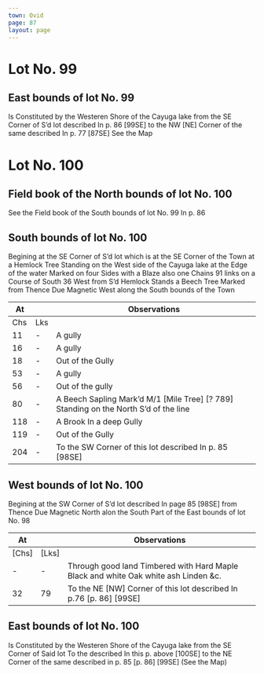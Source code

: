 ```yaml
---
town: Ovid
page: 87
layout: page
---
```


# Lot No. 99

## East bounds of lot No. 99
Is Constituted by the Westeren Shore of the Cayuga lake from the SE Corner of S’d lot described In p. 86 [99SE] to the NW [NE] Corner of the same described In p. 77 [87SE] See the Map

# Lot No. 100

## Field book of the North bounds of lot No. 100
See the Field book of the South bounds of lot No. 99 In p. 86

## South bounds of lot No. 100
Begining at the SE Corner of S’d lot which is at the SE Corner of the Town at a Hemlock Tree Standing on the West side of the Cayuga lake at the Edge of the water Marked on four Sides with a Blaze also one Chains 91 links on a Course of South 36 West from S’d Hemlock Stands a Beech Tree Marked from Thence Due Magnetic West along the South bounds of the Town

| At |    | Observations |
| -- | -- | ------------ |
| Chs | Lks | |
11 | - | A gully
16 | - | A gully
18 | - | Out of the Gully
53 | - | A gully
56 | - | Out of the gully
80 | - | A Beech Sapling Mark’d M/1 [Mile Tree] [? 789] Standing on the North S’d of the line
118 | - | A Brook In a deep Gully
119 | - | Out of the Gully
204 | - | To the SW Corner of this lot described In p. 85 [98SE]

## West bounds of lot No. 100
Begining at the SW Corner of S’d lot described In page 85 [98SE] from Thence Due Magnetic North alon the South Part of the East bounds of lot No. 98

| At |    | Observations |
| -- | -- | ------------ |
| [Chs] | [Lks] | |
| - | - | Through good land Timbered with Hard Maple Black and white Oak white ash Linden &c. |
32 | 79 | To the NE [NW] Corner of this lot described In p.76 [p. 86] [99SE]

## East bounds of lot No. 100
Is Constituted by the Westeren Shore of the Cayuga lake from the SE Corner of Said lot To the described In this p. above [100SE] to the NE Corner of the same described in p. 85 [p. 86] [99SE] (See the Map)
